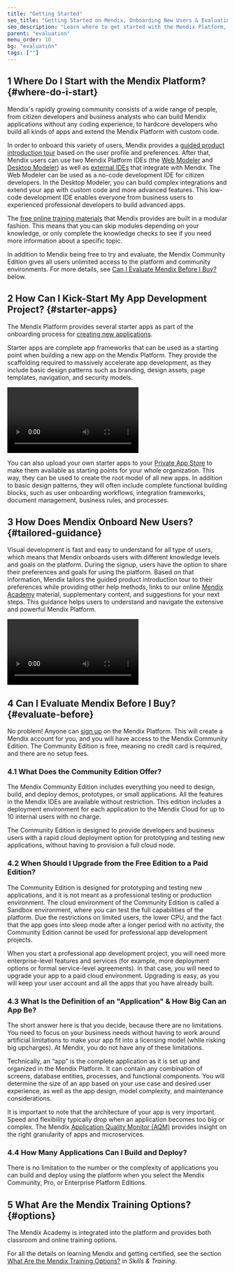 ```yaml
---
title: "Getting Started"
seo_title: "Getting Started on Mendix, Onboarding New Users & Evaluating the Platform"
seo_description: "Learn where to get started with the Mendix Platform, how to make the most of the free Community Edition, how Mendix onboards new users & training options."
parent: "evaluation"
menu_order: 10
bg: "evaluation"
tags: [""]
---
```


## 1 Where Do I Start with the Mendix Platform? {#where-do-i-start}

Mendix's rapidly growing community consists of a wide range of people, from citizen developers and business analysts who can build Mendix applications without any coding experience, to hardcore developers who build all kinds of apps and extend the Mendix Platform with custom code.

In order to onboard this variety of users, Mendix provides a [guided product introduction tour](#tailored-guidance) based on the user profile and preferences. After that, Mendix users can use two Mendix Platform IDEs (the [Web Modeler](../app-lifecycle/app-development#web-modeler) and [Desktop Modeler](../app-lifecycle/app-development#desktop-modeler)) as well as [external IDEs](../enterprise-capabilities/extensibility#external-ides) that integrate with Mendix. The Web Modeler can be used as a no-code development IDE for citizen developers. In the Desktop Modeler, you can build complex integrations and extend your app with custom code and more advanced features. This low-code development IDE enables everyone from business users to experienced professional developers to build advanced apps.

The [free online training materials](https://gettingstarted.mendixcloud.com/link/home) that Mendix provides are built in a modular fashion. This means that you can skip modules depending on your knowledge, or only complete the knowledge checks to see if you need more information about a specific topic.

In addition to Mendix being free to try and evaluate, the Mendix Community Edition gives all users unlimited access to the platform and community environments. For more details, see [Can I Evaluate Mendix Before I Buy?](#evaluate-before) below.

## 2 How Can I Kick-Start My App Development Project? {#starter-apps}

The Mendix Platform provides several starter apps as part of the onboarding process for [creating new applications](../what-can-i-build#can-i-build).

Starter apps are complete app frameworks that can be used as a starting point when building a new app on the Mendix Platform. They provide the scaffolding required to massively accelerate app development, as they include basic design patterns such as branding, design assets, page templates, navigation, and security models.

<video controls  src="attachments/OE_StarterApps.mp4">VIDEO</video>

You can also upload your own starter apps to your [Private App Store](https://docs.mendix.com/developerportal/app-store/share-app-store-content#private-app-store) to make them available as starting points for your whole organization. This way, they can be used to create the root model of all new apps. In addition to basic design patterns, they will often include complete functional building blocks, such as user onboarding workflows, integration frameworks, document management, business rules, and processes.

## 3 How Does Mendix Onboard New Users? {#tailored-guidance}

Visual development is fast and easy to understand for all type of users, which means that Mendix onboards users with different knowledge levels and goals on the platform. During the signup, users have the option to share their preferences and goals for using the platform. Based on that information, Mendix tailors the guided product introduction tour to their preferences while providing other help methods, links to our online [Mendix Academy](https://gettingstarted.mendixcloud.com/link/path) material, supplementary content, and suggestions for your next steps. This guidance helps users to understand and navigate the extensive and powerful Mendix Platform.

<video controls  src="attachments/guidance.mp4">VIDEO</video>

## 4 Can I Evaluate Mendix Before I Buy? {#evaluate-before}

No problem! Anyone can [sign up](https://signup.mendix.com/link/signup/?source=techevaluationguide) on the Mendix Platform. This will create a Mendix account for you, and you will have access to the Mendix Community Edition. The Community Edition is free, meaning no credit card is required, and there are no setup fees.

### 4.1 What Does the Community Edition Offer?

The Mendix Community Edition includes everything you need to design, build, and deploy demos, prototypes, or small applications. All the features in the Mendix IDEs are available without restriction. This edition includes a deployment environment for each application to the Mendix Cloud for up to 10 internal users with no charge.

The Community Edition is designed to provide developers and business users with a rapid cloud deployment option for prototyping and testing new applications, without having to provision a full cloud node.

### 4.2 When Should I Upgrade from the Free Edition to a Paid Edition?

The Community Edition is designed for prototyping and testing new applications, and it is not meant as a professional testing or production environment. The cloud environment of the Community Edition is called a Sandbox environment, where you can test the full capabilities of the platform. Due the restrictions on limited users, the lower CPU, and the fact that the app goes into sleep mode after a longer period with no activity, the Community Edition cannot be used for professional app development projects.

When you start a professional app development project, you will need more enterprise-level features and services (for example, more deployment options or formal service-level agreements). In that case, you will need to upgrade your app to a paid cloud environment. Upgrading is easy, as you will keep your user account and all the apps that you have already built.

### 4.3 What Is the Definition of an "Application" & How Big Can an App Be?

The short answer here is that you decide, because there are no limitations. You need to focus on your business needs without having to work around artificial limitations to make your app fit into a licensing model (while risking big upcharges). At Mendix, you do not have any of these limitations.

Technically, an “app” is the complete application as it is set up and organized in the Mendix Platform. It can contain any combination of screens, database entities, processes, and functional components. You will determine the size of an app based on your use case and desired user experience, as well as the app design, model complexity, and maintenance considerations.

It is important to note that the architecture of your app is very important. Speed and flexibility typically drop when an application becomes too big or complex. The Mendix [Application Quality Monitor (AQM)](../app-lifecycle/quality-monitoring#quality-monitoring) provides insight on the right granularity of apps and microservices.

### 4.4 How Many Applications Can I Build and Deploy?

There is no limitation to the number or the complexity of applications you can build and deploy using the platform when you select the Mendix Community, Pro, or Enterprise Platform Editions.

## 5 What Are the Mendix Training Options? {#options}

The Mendix Academy is integrated into the platform and provides both classroom and online training options.

For all the details on learning Mendix and getting certified, see the section [What Are the Mendix Training Options?](skills-training#training-options) in *Skills & Training*.

